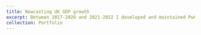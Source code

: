 ```yaml
---
title: Nowcasting UK GDP growth
excerpt: Between 2017-2020 and 2021-2022 I developed and maintained PwC's Nowcasting Model for GDP growth, which we initially [launched](https://www.pwc.co.uk/economic-services/ukeo/pwcukeo-section4-nowcasting-july-2017.pdf) in July 2017.  The main idea behind this project was to leverage higher frequency (i.e. daily-monthly) economic indicators to provide an early prediction of lower frequency (i.e. quarterly) GDP growth releases by the ONS. The first model we developed used standard high-dimensional linear regression methods with elastic net penalties. In later iterations, I developed and implemented high-dimensional Bayesian regression models with novel shrinkage priors and a bespoke Markov Chain Monte Carlo (MCMC) algorithm. This  enabled us to more reliably adapt to the inherent sparsity in the data, incorporate in prior knowledge about key economic relationships, and quantify uncertainty around point estimates. Our forecasts were on average within 0.1\% of the predicted quarterly GDP growth in out of sample testing.
collection: Portfolio
---
```

